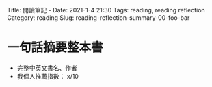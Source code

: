 Title: 閱讀筆記 - <book>
Date: 2021-1-4 21:30
Tags: reading, reading reflection
Category: reading
Slug: reading-reflection-summary-00-foo-bar

# 一句話摘要整本書

- 完整中英文書名、作者
- 我個人推薦指數： x/10
